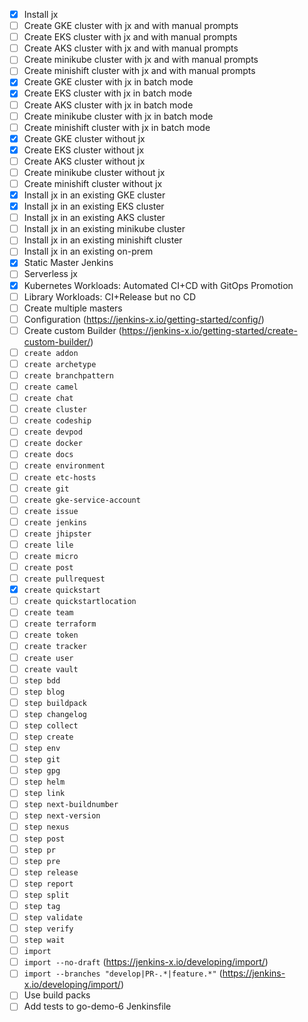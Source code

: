 - [X] Install jx
- [ ] Create GKE cluster with jx and with manual prompts
- [ ] Create EKS cluster with jx and with manual prompts
- [ ] Create AKS cluster with jx and with manual prompts
- [ ] Create minikube cluster with jx and with manual prompts
- [ ] Create minishift cluster with jx and with manual prompts
- [X] Create GKE cluster with jx in batch mode
- [X] Create EKS cluster with jx in batch mode
- [ ] Create AKS cluster with jx in batch mode
- [ ] Create minikube cluster with jx in batch mode
- [ ] Create minishift cluster with jx in batch mode
- [X] Create GKE cluster without jx
- [X] Create EKS cluster without jx
- [ ] Create AKS cluster without jx
- [ ] Create minikube cluster without jx
- [ ] Create minishift cluster without jx
- [X] Install jx in an existing GKE cluster
- [X] Install jx in an existing EKS cluster
- [ ] Install jx in an existing AKS cluster
- [ ] Install jx in an existing minikube cluster
- [ ] Install jx in an existing minishift cluster
- [ ] Install jx in an existing on-prem
- [X] Static Master Jenkins
- [ ] Serverless jx
- [X] Kubernetes Workloads: Automated CI+CD with GitOps Promotion
- [ ] Library Workloads: CI+Release but no CD
- [ ] Create multiple masters
- [ ] Configuration (https://jenkins-x.io/getting-started/config/)
- [ ] Create custom Builder (https://jenkins-x.io/getting-started/create-custom-builder/)
- [ ] `create addon`
- [ ] `create archetype`
- [ ] `create branchpattern`
- [ ] `create camel`
- [ ] `create chat`
- [ ] `create cluster`
- [ ] `create codeship`
- [ ] `create devpod`
- [ ] `create docker`
- [ ] `create docs`
- [ ] `create environment`
- [ ] `create etc-hosts`
- [ ] `create git`
- [ ] `create gke-service-account`
- [ ] `create issue`
- [ ] `create jenkins`
- [ ] `create jhipster`
- [ ] `create lile`
- [ ] `create micro`
- [ ] `create post`
- [ ] `create pullrequest`
- [X] `create quickstart`
- [ ] `create quickstartlocation`
- [ ] `create team`
- [ ] `create terraform`
- [ ] `create token`
- [ ] `create tracker`
- [ ] `create user`
- [ ] `create vault`
- [ ] `step bdd`
- [ ] `step blog`
- [ ] `step buildpack`
- [ ] `step changelog`
- [ ] `step collect`
- [ ] `step create`
- [ ] `step env`
- [ ] `step git`
- [ ] `step gpg`
- [ ] `step helm`
- [ ] `step link`
- [ ] `step next-buildnumber`
- [ ] `step next-version`
- [ ] `step nexus`
- [ ] `step post`
- [ ] `step pr`
- [ ] `step pre`
- [ ] `step release`
- [ ] `step report`
- [ ] `step split`
- [ ] `step tag`
- [ ] `step validate`
- [ ] `step verify`
- [ ] `step wait`
- [ ] `import`
- [ ] `import --no-draft` (https://jenkins-x.io/developing/import/)
- [ ] `import --branches "develop|PR-.*|feature.*"` (https://jenkins-x.io/developing/import/)
- [ ] Use build packs
- [ ] Add tests to go-demo-6 Jenkinsfile